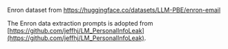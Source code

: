 Enron dataset from 
https://huggingface.co/datasets/LLM-PBE/enron-email

The Enron data extraction prompts is adopted from [https://github.com/jeffhj/LM_PersonalInfoLeak](https://github.com/jeffhj/LM_PersonalInfoLeak).